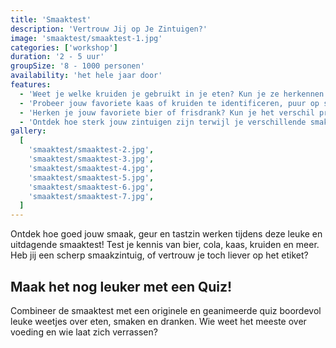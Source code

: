 ```yaml
---
title: 'Smaaktest'
description: 'Vertrouw Jij op Je Zintuigen?'
image: 'smaaktest/smaaktest-1.jpg'
categories: ['workshop']
duration: '2 - 5 uur'
groupSize: '8 - 1000 personen'
availability: 'het hele jaar door'
features:
  - 'Weet je welke kruiden je gebruikt in je eten? Kun je ze herkennen zonder het etiket?'
  - 'Probeer jouw favoriete kaas of kruiden te identificeren, puur op smaak.'
  - 'Herken je jouw favoriete bier of frisdrank? Kun je het verschil proeven tussen Jupiler, Maes, Leffe of Palm? Of tussen Coca-Cola en Pepsi?'
  - 'Ontdek hoe sterk jouw zintuigen zijn terwijl je verschillende smaken en geuren probeert te herkennen.'
gallery:
  [
    'smaaktest/smaaktest-2.jpg',
    'smaaktest/smaaktest-3.jpg',
    'smaaktest/smaaktest-4.jpg',
    'smaaktest/smaaktest-5.jpg',
    'smaaktest/smaaktest-6.jpg',
    'smaaktest/smaaktest-7.jpg',
  ]
---
```


Ontdek hoe goed jouw smaak, geur en tastzin werken tijdens deze leuke en uitdagende smaaktest! Test je kennis van bier, cola, kaas, kruiden en meer. Heb jij een scherp smaakzintuig, of vertrouw je toch liever op het etiket?

## Maak het nog leuker met een Quiz!

Combineer de smaaktest met een originele en geanimeerde quiz boordevol leuke weetjes over eten, smaken en dranken. Wie weet het meeste over voeding en wie laat zich verrassen?

